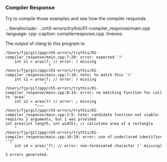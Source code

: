 ### Compiler Response

Try to compile those examples and see how the compiler responds.

.. literalinclude:: ../ch5-errors/trythis/01-compiler_response/main.cpp
   :language: cpp
   :caption: compilerresponse.cpp
   :linenos:
   
The output of clang to this program is:

```
/Users/fjp/git/ppp/ch5-errors/trythis/01-compiler_response/main.cpp:7:20: error: expected ')'
    int s1 = area(7; // error: ) missing
                   ^
/Users/fjp/git/ppp/ch5-errors/trythis/01-compiler_response/main.cpp:7:18: note: to match this '('
    int s1 = area(7; // error: ) missing
                 ^
/Users/fjp/git/ppp/ch5-errors/trythis/01-compiler_response/main.cpp:8:14: error: no matching function for call to 'area'
    int s2 = area(7) // error: ; missing
             ^~~~
/Users/fjp/git/ppp/ch5-errors/trythis/01-compiler_response/main.cpp:3:5: note: candidate function not viable: requires 2 arguments, but 1 was provided
int area(int length, int width); // calculate area of a rectangle
    ^
/Users/fjp/git/ppp/ch5-errors/trythis/01-compiler_response/main.cpp:10:19: error: use of undeclared identifier 'ʻ7'
    int s4 = area(ʻ7); // error: non-terminated character (’ missing)
                  ^
3 errors generated.
```
